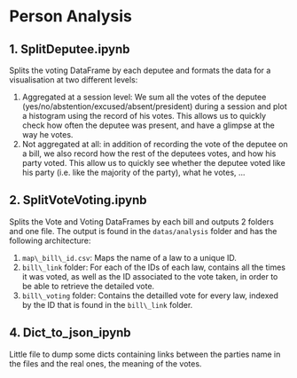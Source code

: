 # Person Analysis

## 1. SplitDeputee.ipynb
Splits the voting DataFrame by each deputee and formats the data for a visualisation at two different levels:
1. Aggregated at a session level: We sum all the votes of the deputee (yes/no/abstention/excused/absent/president) during a session and plot a histogram using the record of his votes. This allows us to quickly check how often the deputee was present, and have a glimpse at the way he votes.
2. Not aggregated at all: in addition of recording the vote of the deputee on a bill, we also record how the rest of the deputees votes, and how his party voted. This allow us to quickly see whether the deputee voted like his party (i.e. like the majority of the party), what he votes, ... 

## 2. SplitVoteVoting.ipynb
Splits the Vote and Voting DataFrames by each bill and outputs 2 folders and one file. The output is found in the `datas/analysis` folder and has the following architecture:
1. `map\_bill\_id.csv`: Maps the name of a law to a unique ID.
2. `bill\_link` folder: For each of the IDs of each law, contains all the times it was voted, as well as the ID associated to the vote taken, in order to be able to retrieve the detailed vote.
3. `bill\_voting` folder: Contains the detailled vote for every law, indexed by the ID that is found in the `bill\_link` folder.

## 4. Dict_to_json_ipynb
Little file to dump some dicts containing links between the parties name in the files and the real ones, the meaning of the votes.
